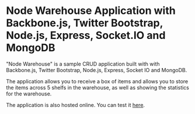 # Node Warehouse Application with Backbone.js, Twitter Bootstrap, Node.js, Express, Socket.IO and MongoDB #

"Node Warehouse" is a sample CRUD application built with with Backbone.js, Twitter Bootstrap, Node.js, Express, Socket IO and MongoDB.

The application allows you to receive a box of items and allows you to store the items across 5 shelfs in the warehouse, as well as showing the statistics for the warehouse.

The application is also hosted online. You can test it [here](http://agriculture.iiit.ac.in:3001).
